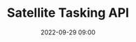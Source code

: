 ---
title: Satellite Tasking API
type: Lightning Talks
date: '2022-09-29 09:00'
room: The Forum South

people:
    speakers:
        - Matthew Hanson

---